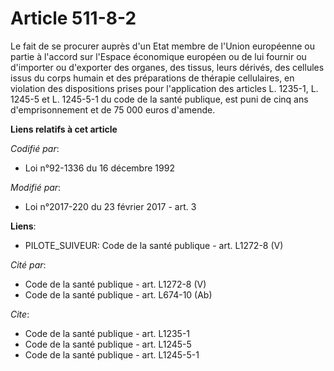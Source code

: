 # Article 511-8-2

Le fait de se procurer auprès d'un Etat membre de l'Union européenne ou partie à l'accord sur l'Espace économique européen ou
de lui fournir ou d'importer ou d'exporter des organes, des tissus, leurs dérivés, des cellules issus du corps humain et des
préparations de thérapie cellulaires, en violation des dispositions prises pour l'application des articles L. 1235-1, L.
1245-5 et L. 1245-5-1 du code de la santé publique, est puni de cinq ans d'emprisonnement et de 75 000 euros d'amende.

**Liens relatifs à cet article**

_Codifié par_:

  - Loi n°92-1336 du 16 décembre 1992

_Modifié par_:

  - Loi n°2017-220 du 23 février 2017 - art. 3

**Liens**:

  - PILOTE_SUIVEUR: Code de la santé publique - art. L1272-8 (V)

_Cité par_:

  - Code de la santé publique - art. L1272-8 (V)
  - Code de la santé publique - art. L674-10 (Ab)

_Cite_:

  - Code de la santé publique - art. L1235-1
  - Code de la santé publique - art. L1245-5
  - Code de la santé publique - art. L1245-5-1
